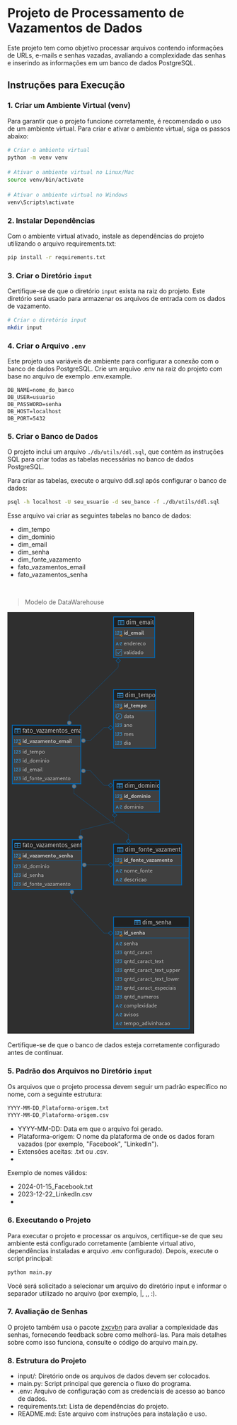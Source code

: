 # Projeto de Processamento de Vazamentos de Dados

Este projeto tem como objetivo processar arquivos contendo informações de URLs, e-mails e senhas vazadas, avaliando a complexidade das senhas e inserindo as informações em um banco de dados PostgreSQL.

## Instruções para Execução

### 1. Criar um Ambiente Virtual (venv)

Para garantir que o projeto funcione corretamente, é recomendado o uso de um ambiente virtual. Para criar e ativar o ambiente virtual, siga os passos abaixo:

```bash
# Criar o ambiente virtual
python -m venv venv

# Ativar o ambiente virtual no Linux/Mac
source venv/bin/activate

# Ativar o ambiente virtual no Windows
venv\Scripts\activate
```

### 2. Instalar Dependências

Com o ambiente virtual ativado, instale as dependências do projeto utilizando o arquivo requirements.txt:

```bash
pip install -r requirements.txt
```

### 3. Criar o Diretório `input`

Certifique-se de que o diretório `input` exista na raiz do projeto. Este diretório será usado para armazenar os arquivos de entrada com os dados de vazamento.

```bash
# Criar o diretório input
mkdir input
```

### 4. Criar o Arquivo `.env`
  
Este projeto usa variáveis de ambiente para configurar a conexão com o banco de dados PostgreSQL. Crie um arquivo .env na raiz do projeto com base no arquivo de exemplo .env.example.

```env
DB_NAME=nome_do_banco
DB_USER=usuario
DB_PASSWORD=senha
DB_HOST=localhost
DB_PORT=5432
```
### 5. Criar o Banco de Dados

O projeto inclui um arquivo `./db/utils/ddl.sql`, que contém as instruções SQL para criar todas as tabelas necessárias no banco de dados PostgreSQL.

Para criar as tabelas, execute o arquivo ddl.sql após configurar o banco de dados:

```bash
psql -h localhost -U seu_usuario -d seu_banco -f ./db/utils/ddl.sql
```

Esse arquivo vai criar as seguintes tabelas no banco de dados:

- dim_tempo
- dim_dominio
- dim_email
- dim_senha
- dim_fonte_vazamento
- fato_vazamentos_email
- fato_vazamentos_senha

<br>

> Modelo de DataWarehouse

![Modelo DataWarehouse ](./db/utils/datawarehouse.png)


Certifique-se de que o banco de dados esteja corretamente configurado antes de continuar.

### 5. Padrão dos Arquivos no Diretório `input`

Os arquivos que o projeto processa devem seguir um padrão específico no nome, com a seguinte estrutura:

```md
YYYY-MM-DD_Plataforma-origem.txt
YYYY-MM-DD_Plataforma-origem.csv
```

- YYYY-MM-DD: Data em que o arquivo foi gerado.
- Plataforma-origem: O nome da plataforma de onde os dados foram vazados (por exemplo, "Facebook", "LinkedIn").
- Extensões aceitas: .txt ou .csv.
- 
Exemplo de nomes válidos:

- 2024-01-15_Facebook.txt
- 2023-12-22_LinkedIn.csv
- 
### 6. Executando o Projeto

Para executar o projeto e processar os arquivos, certifique-se de que seu ambiente está configurado corretamente (ambiente virtual ativo, dependências instaladas e arquivo .env configurado). Depois, execute o script principal:

```bash
python main.py
```

Você será solicitado a selecionar um arquivo do diretório input e informar o separador utilizado no arquivo (por exemplo, |, ,, :).

### 7. Avaliação de Senhas

O projeto também usa o pacote [zxcvbn](https://github.com/dropbox/zxcvbn) para avaliar a complexidade das senhas, fornecendo feedback sobre como melhorá-las. Para mais detalhes sobre como isso funciona, consulte o código do arquivo main.py.

### 8. Estrutura do Projeto

- input/: Diretório onde os arquivos de dados devem ser colocados.
- main.py: Script principal que gerencia o fluxo do programa.
- .env: Arquivo de configuração com as credenciais de acesso ao banco de dados.
- requirements.txt: Lista de dependências do projeto.
- README.md: Este arquivo com instruções para instalação e uso.